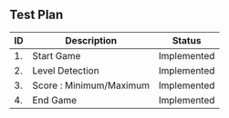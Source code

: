 
## Test Plan

| ID | Description | Status |
| --- | --- | --- |
| 1. | Start Game | Implemented |
| 2. | Level Detection | Implemented |
| 3. | Score : Minimum/Maximum | Implemented |
| 4. | End Game | Implemented |
